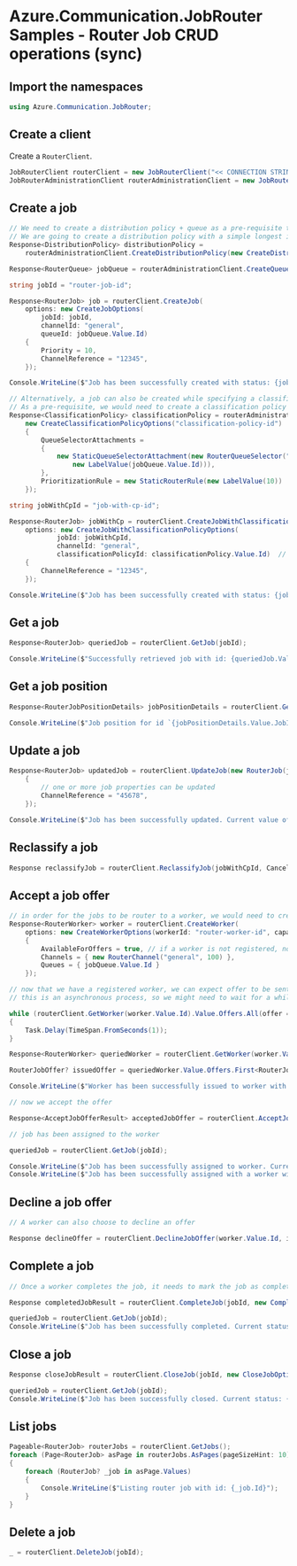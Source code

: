 # Azure.Communication.JobRouter Samples - Router Job CRUD operations (sync)

## Import the namespaces

```C# Snippet:Azure_Communication_JobRouter_Tests_Samples_UsingStatements
using Azure.Communication.JobRouter;
```

## Create a client

Create a `RouterClient`.

```C# Snippet:Azure_Communication_JobRouter_Tests_Samples_CreateClient
JobRouterClient routerClient = new JobRouterClient("<< CONNECTION STRING >>");
JobRouterAdministrationClient routerAdministrationClient = new JobRouterAdministrationClient("<< CONNECTION STRING >>");
```

## Create a job

```C# Snippet:Azure_Communication_JobRouter_Tests_Samples_Crud_CreateRouterJob
// We need to create a distribution policy + queue as a pre-requisite to start creating job
// We are going to create a distribution policy with a simple longest idle distribution mode
Response<DistributionPolicy> distributionPolicy =
    routerAdministrationClient.CreateDistributionPolicy(new CreateDistributionPolicyOptions("distribution-policy-id", TimeSpan.FromMinutes(5), new LongestIdleMode()));

Response<RouterQueue> jobQueue = routerAdministrationClient.CreateQueue(new CreateQueueOptions("job-queue-id", distributionPolicy.Value.Id));

string jobId = "router-job-id";

Response<RouterJob> job = routerClient.CreateJob(
    options: new CreateJobOptions(
        jobId: jobId,
        channelId: "general",
        queueId: jobQueue.Value.Id)
    {
        Priority = 10,
        ChannelReference = "12345",
    });

Console.WriteLine($"Job has been successfully created with status: {job.Value.Status}"); // "Queued"

// Alternatively, a job can also be created while specifying a classification policy
// As a pre-requisite, we would need to create a classification policy first
Response<ClassificationPolicy> classificationPolicy = routerAdministrationClient.CreateClassificationPolicy(
    new CreateClassificationPolicyOptions("classification-policy-id")
    {
        QueueSelectorAttachments =
        {
            new StaticQueueSelectorAttachment(new RouterQueueSelector("Id", LabelOperator.Equal,
                new LabelValue(jobQueue.Value.Id))),
        },
        PrioritizationRule = new StaticRouterRule(new LabelValue(10))
    });

string jobWithCpId = "job-with-cp-id";

Response<RouterJob> jobWithCp = routerClient.CreateJobWithClassificationPolicy(
    options: new CreateJobWithClassificationPolicyOptions(
            jobId: jobWithCpId,
            channelId: "general",
            classificationPolicyId: classificationPolicy.Value.Id)  // this is optional
    {
        ChannelReference = "12345",
    });

Console.WriteLine($"Job has been successfully created with status: {jobWithCp.Value.Status}"); // "PendingClassification"
```

## Get a job

```C# Snippet:Azure_Communication_JobRouter_Tests_Samples_Crud_GetRouterJob
Response<RouterJob> queriedJob = routerClient.GetJob(jobId);

Console.WriteLine($"Successfully retrieved job with id: {queriedJob.Value.Id}"); // "router-job-id"
```

## Get a job position

```C# Snippet:Azure_Communication_JobRouter_Tests_Samples_Crud_GetRouterJobPosition
Response<RouterJobPositionDetails> jobPositionDetails = routerClient.GetQueuePosition(jobId);

Console.WriteLine($"Job position for id `{jobPositionDetails.Value.JobId}` successfully retrieved. JobPosition: {jobPositionDetails.Value.Position}");
```

## Update a job

```C# Snippet:Azure_Communication_JobRouter_Tests_Samples_Crud_UpdateRouterJob
Response<RouterJob> updatedJob = routerClient.UpdateJob(new RouterJob(jobId)
    {
        // one or more job properties can be updated
        ChannelReference = "45678",
    });

Console.WriteLine($"Job has been successfully updated. Current value of channelReference: {updatedJob.Value.ChannelReference}"); // "45678"
```

## Reclassify a job

```C# Snippet:Azure_Communication_JobRouter_Tests_Samples_Crud_ReclassifyRouterJob
Response reclassifyJob = routerClient.ReclassifyJob(jobWithCpId, CancellationToken.None);
```

## Accept a job offer

```C# Snippet:Azure_Communication_JobRouter_Tests_Samples_Crud_AcceptJobOffer
// in order for the jobs to be router to a worker, we would need to create a worker with the appropriate queue and channel association
Response<RouterWorker> worker = routerClient.CreateWorker(
    options: new CreateWorkerOptions(workerId: "router-worker-id", capacity: 100)
    {
        AvailableForOffers = true, // if a worker is not registered, no offer will be issued
        Channels = { new RouterChannel("general", 100) },
        Queues = { jobQueue.Value.Id }
    });

// now that we have a registered worker, we can expect offer to be sent to the worker
// this is an asynchronous process, so we might need to wait for a while

while (routerClient.GetWorker(worker.Value.Id).Value.Offers.All(offer => offer.JobId != jobId))
{
    Task.Delay(TimeSpan.FromSeconds(1));
}

Response<RouterWorker> queriedWorker = routerClient.GetWorker(worker.Value.Id);

RouterJobOffer? issuedOffer = queriedWorker.Value.Offers.First<RouterJobOffer>(offer => offer.JobId == jobId);

Console.WriteLine($"Worker has been successfully issued to worker with offerId: {issuedOffer.OfferId} and offer expiry time: {issuedOffer.ExpiresAt}");

// now we accept the offer

Response<AcceptJobOfferResult> acceptedJobOffer = routerClient.AcceptJobOffer(worker.Value.Id, issuedOffer.OfferId);

// job has been assigned to the worker

queriedJob = routerClient.GetJob(jobId);

Console.WriteLine($"Job has been successfully assigned to worker. Current job status: {queriedJob.Value.Status}"); // "Assigned"
Console.WriteLine($"Job has been successfully assigned with a worker with assignment id: {acceptedJobOffer.Value.AssignmentId}");
```

## Decline a job offer

```C# Snippet:Azure_Communication_JobRouter_Tests_Samples_Crud_DeclineJobOffer
// A worker can also choose to decline an offer

Response declineOffer = routerClient.DeclineJobOffer(worker.Value.Id, issuedOffer.OfferId);
```

## Complete a job

```C# Snippet:Azure_Communication_JobRouter_Tests_Samples_Crud_CompleteRouterJob
// Once a worker completes the job, it needs to mark the job as completed

Response completedJobResult = routerClient.CompleteJob(jobId, new CompleteJobOptions(acceptedJobOffer.Value.AssignmentId));

queriedJob = routerClient.GetJob(jobId);
Console.WriteLine($"Job has been successfully completed. Current status: {queriedJob.Value.Status}"); // "Completed"
```

## Close a job

```C# Snippet:Azure_Communication_JobRouter_Tests_Samples_Crud_CloseRouterJob
Response closeJobResult = routerClient.CloseJob(jobId, new CloseJobOptions(acceptedJobOffer.Value.AssignmentId));

queriedJob = routerClient.GetJob(jobId);
Console.WriteLine($"Job has been successfully closed. Current status: {queriedJob.Value.Status}"); // "Closed"
```

## List jobs

```C# Snippet:Azure_Communication_JobRouter_Tests_Samples_Crud_GetRouterJobs
Pageable<RouterJob> routerJobs = routerClient.GetJobs();
foreach (Page<RouterJob> asPage in routerJobs.AsPages(pageSizeHint: 10))
{
    foreach (RouterJob? _job in asPage.Values)
    {
        Console.WriteLine($"Listing router job with id: {_job.Id}");
    }
}
```

## Delete a job

```C# Snippet:Azure_Communication_JobRouter_Tests_Samples_Crud_DeleteRouterJob
_ = routerClient.DeleteJob(jobId);
```
